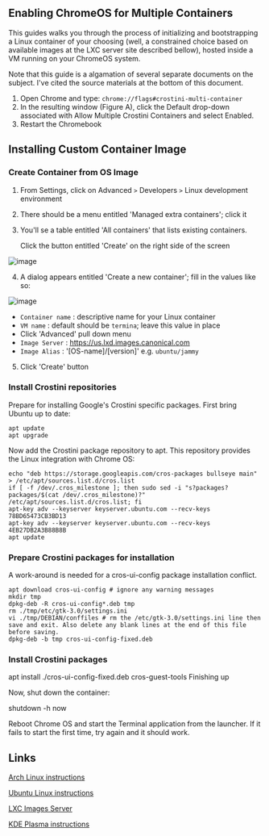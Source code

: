 
## Enabling ChromeOS for Multiple Containers

This guides walks you through the process of initializing and bootstrapping a Linux container of your choosing (well, a constrained choice based on available images at the LXC server site described bellow), hosted inside a VM running on your ChromeOS system.

Note that this guide is a algamation of several separate documents on the subject. I've cited the source materials at the bottom of this document.

1. Open Chrome and type: ```chrome://flags#crostini-multi-container```
1. In the resulting window (Figure A), click the Default drop-down associated with Allow Multiple Crostini Containers and select Enabled. 
1. Restart the Chromebook

## Installing Custom Container Image

### Create Container from OS Image

1. From Settings, click on Advanced `>` Developers `>` Linux development environment
1. There should be a menu entitled 'Managed extra containers'; click it
1. You'll se a table entitled 'All containers' that lists existing containers. 
   
   Click the button entitled 'Create' on the right side of the screen

![image](https://user-images.githubusercontent.com/4662876/216786253-ebe488fd-e92a-4c60-92cd-93d0407337ee.png) 

4. A dialog appears entitled 'Create a new container';  fill in the values like so:

![image](https://user-images.githubusercontent.com/4662876/216786476-51a6580c-5cbc-49c1-90fe-b89d5cb2af8a.png)
  
  - `Container name` : descriptive name for your Linux container
  - `VM name` : default should be `termina`; leave this value in place
  - Click 'Advanced' pull down menu
  - `Image Server` : https://us.lxd.images.canonical.com
  - `Image Alias` : '[OS-name]/[version]' e.g. `ubuntu/jammy`

5. Click 'Create' button

### Install Crostini repositories

Prepare for installing Google's Crostini specific packages. First bring Ubuntu up to date:
```
apt update
apt upgrade
```

Now add the Crostini package repository to apt. This repository provides the Linux integration with Chrome OS:
```
echo "deb https://storage.googleapis.com/cros-packages bullseye main" > /etc/apt/sources.list.d/cros.list
if [ -f /dev/.cros_milestone ]; then sudo sed -i "s?packages?packages/$(cat /dev/.cros_milestone)?" /etc/apt/sources.list.d/cros.list; fi
apt-key adv --keyserver keyserver.ubuntu.com --recv-keys 78BD65473CB3BD13
apt-key adv --keyserver keyserver.ubuntu.com --recv-keys 4EB27DB2A3B88B8B
apt update
```

### Prepare Crostini packages for installation

A work-around is needed for a cros-ui-config package installation conflict. 

```
apt download cros-ui-config # ignore any warning messages
mkdir tmp
dpkg-deb -R cros-ui-config*.deb tmp
rm ./tmp/etc/gtk-3.0/settings.ini
vi ./tmp/DEBIAN/conffiles # rm the /etc/gtk-3.0/settings.ini line then save and exit. Also delete any blank lines at the end of this file before saving.
dpkg-deb -b tmp cros-ui-config-fixed.deb
````

### Install Crostini packages

apt install ./cros-ui-config-fixed.deb cros-guest-tools
Finishing up

Now, shut down the container:

shutdown -h now

Reboot Chrome OS and start the Terminal application from the launcher. If it fails to start the first time, try again and it should work.

## Links
[Arch Linux instructions](https://wiki.archlinux.org/title/Chrome_OS_devices/Crostini)

[Ubuntu Linux instructions](https://www.reddit.com/r/Crostini/wiki/howto/run-ubuntu/#wiki_install_crostini_packages)

[LXC Images Server](https://us.lxd.images.canonical.com/)

[KDE Plasma instructions](https://itsfoss.com/install-kde-on-ubuntu/)


